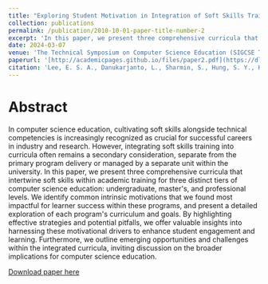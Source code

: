 ```yaml
---
title: "Exploring Student Motivation in Integration of Soft Skills Training within Three Levels of Computer Science Programs"
collection: publications
permalink: /publication/2010-10-01-paper-title-number-2
excerpt: 'In this paper, we present three comprehensive curricula that intertwine soft skills within academic training for three distinct tiers of computer science education: undergraduate, master's, and professional levels.'
date: 2024-03-07
venue: 'The Technical Symposium on Computer Science Education (SIGCSE TS)'
paperurl: '[http://academicpages.github.io/files/paper2.pdf](https://dl.acm.org/doi/abs/10.1145/3626252.3630852)'
citation: 'Lee, E. S. A., Danukarjanto, L., Sharmin, S., Hung, S. Y., Huang, S., & Su, T. (2024, March). Exploring Student Motivation in Integration of Soft Skills Training within Three Levels of Computer Science Programs. In Proceedings of the 55th ACM Technical Symposium on Computer Science Education V. 1 (pp. 708-714)'
---
```


Abstract
======
In computer science education, cultivating soft skills alongside technical competencies is increasingly recognized as crucial for successful careers in industry and research.  However, integrating soft skills training into curricula often remains a secondary consideration, separate from the primary program delivery or managed by a separate unit within the university. In this paper, we present three comprehensive curricula that intertwine soft skills within academic training for three distinct tiers of computer science education: undergraduate, master's, and professional levels. We identify common intrinsic motivations that we found most impactful for learner success within these programs, and present a detailed exploration of each program's curriculum and goals. By highlighting effective strategies and potential pitfalls, we offer valuable insights into harnessing these motivational drivers to enhance student engagement and learning. Furthermore, we outline emerging opportunities and challenges within the integrated curricula, inviting discussion on the broader implications for computer science education. 

[Download paper here](https://dl.acm.org/doi/pdf/10.1145/3626252.3630852)
